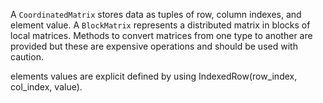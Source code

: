 A `CoordinatedMatrix` stores data as tuples of row, column indexes, and element value. A `BlockMatrix` represents a distributed matrix in blocks of local matrices. Methods to convert matrices from one type to another are provided but these are expensive operations and should be used with caution.

elements values are explicit defined by using  IndexedRow\(row\_index, col\_index, value\).

